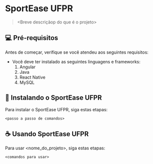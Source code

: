 # SportEase UFPR
> <Breve descriçãop do que é o projeto>


## 💻 Pré-requisitos

Antes de começar, verifique se você atendeu aos seguintes requisitos:

- Você deve ter instalado as seguintes linguagens e frameworks:
	1.  Angular
	2. Java
	3. React Native
	4. MySQL

## 🚀 Instalando o SportEase UFPR

Para instalar o SportEase UFPR, siga estas etapas:

```
<passo a passo de comandos>
```

## ☕ Usando SportEase UFPR

Para usar <nome_do_projeto>, siga estas etapas:

```
<comandos para usar>
```
